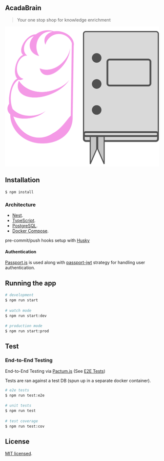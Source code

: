 ## AcadaBrain

> Your one stop shop for knowledge enrichment

![Logo](./assets/acada-brain-logo.svg)

## Installation

```bash
$ npm install
```

### Architecture

- [Nest](https://github.com/nestjs/nest).
- [TypeScript](https://www.typescriptlang.org/).
- [PostgreSQL](https://www.postgresql.org/).
- [Docker Compose](https://docs.docker.com/engine/reference/commandline/compose/).

pre-commit/push hooks setup with [Husky](https://github.com/typicode/husky)

#### Authentication

[Passport.js](https://www.passportjs.org/) is used along with [passport-jwt](http://www.passportjs.org/packages/passport-jwt/) strategy for handling user authentication.

## Running the app

```bash
# development
$ npm run start

# watch mode
$ npm run start:dev

# production mode
$ npm run start:prod
```

## Test

### End-to-End Testing

End-to-End Testing via [Pactum.js](https://pactumjs.github.io/)
(See [E2E Tests](app.e2e-spec.ts))

Tests are ran against a test DB (spun up in a separate docker container).

```bash
# e2e tests
$ npm run test:e2e

# unit tests
$ npm run test

# test coverage
$ npm run test:cov
```

## License

[MIT licensed](LICENSE).

